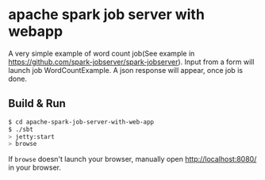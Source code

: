 # apache spark job server with webapp #
  A very simple example of word count job(See example in https://github.com/spark-jobserver/spark-jobserver).
  Input from a form will launch job WordCountExample. A json response will appear, once job is done.

## Build & Run ##

```sh
$ cd apache-spark-job-server-with-web-app
$ ./sbt
> jetty:start
> browse
```

If `browse` doesn't launch your browser, manually open [http://localhost:8080/](http://localhost:8080/) in your browser.
